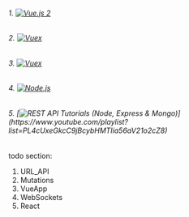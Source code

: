 ###### 1. [![Vue.js 2](https://img.shields.io/badge/Vue.js-Tutorials-green.svg)](https://www.youtube.com/playlist?list=PL4cUxeGkcC9gQcYgjhBoeQH7wiAyZNrYa)
###### 2. [![Vuex](https://img.shields.io/badge/Vuex-Tutorials-green.svg)](https://www.youtube.com/playlist?list=PL4cUxeGkcC9i371QO_Rtkl26MwtiJ30P2)
###### 3. [![Vuex](https://img.shields.io/badge/Vue-AwesomeTutorial-green.svg)](https://www.youtube.com/playlist?list=PLwAKR305CRO_1yAao-8aZiQnBqJeyng4O)
###### 4. [![Node.js](https://img.shields.io/badge/Node.js-Tutorials-brightgreen.svg)](https://www.youtube.com/playlist?list=PL4cUxeGkcC9gcy9lrvMJ75z9maRw4byYp)
###### 5. [![REST API Tutorials (Node, Express & Mongo)](https://img.shields.io/badge/REST_API_(Node,_Express_&Mongo)-Tutorials-lightgrey.svg)](https://www.youtube.com/playlist?list=PL4cUxeGkcC9jBcybHMTIia56aV21o2cZ8)



todo section:
1. URL_API
2. Mutations
3. VueApp
4. WebSockets
5. React
